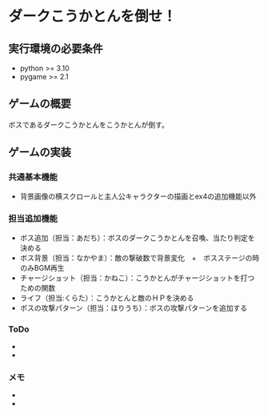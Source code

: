 # ダークこうかとんを倒せ！

## 実行環境の必要条件
* python >= 3.10
* pygame >= 2.1

## ゲームの概要
ボスであるダークこうかとんをこうかとんが倒す。

## ゲームの実装
### 共通基本機能
* 背景画像の横スクロールと主人公キャラクターの描画とex4の追加機能以外

### 担当追加機能
* ボス追加（担当：あだち）：ボスのダークこうかとんを召喚、当たり判定を決める
* ボス背景（担当：なかやま）：敵の撃破数で背景変化　+　ボスステージの時のみBGM再生
* チャージショット（担当：かねこ）：こうかとんがチャージショットを打つための関数
* ライフ（担当:くらた）：こうかとんと敵のＨＰを決める
* ボスの攻撃パターン（担当：ほりうち）：ボスの攻撃パターンを追加する

### ToDo
- 
- 

### メモ
* 
* 
